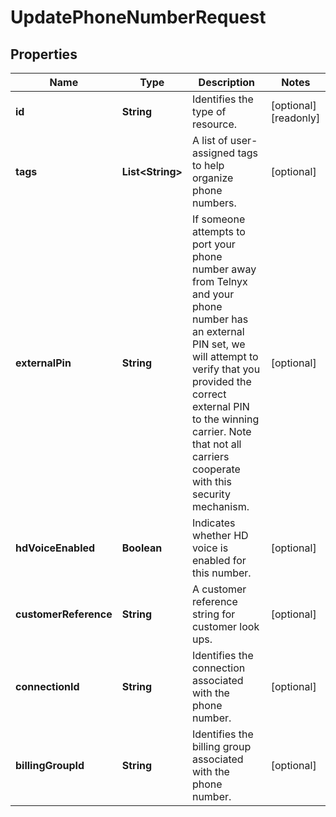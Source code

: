 

# UpdatePhoneNumberRequest


## Properties

| Name | Type | Description | Notes |
|------------ | ------------- | ------------- | -------------|
|**id** | **String** | Identifies the type of resource. |  [optional] [readonly] |
|**tags** | **List&lt;String&gt;** | A list of user-assigned tags to help organize phone numbers. |  [optional] |
|**externalPin** | **String** | If someone attempts to port your phone number away from Telnyx and your phone number has an external PIN set, we will attempt to verify that you provided the correct external PIN to the winning carrier. Note that not all carriers cooperate with this security mechanism. |  [optional] |
|**hdVoiceEnabled** | **Boolean** | Indicates whether HD voice is enabled for this number. |  [optional] |
|**customerReference** | **String** | A customer reference string for customer look ups. |  [optional] |
|**connectionId** | **String** | Identifies the connection associated with the phone number. |  [optional] |
|**billingGroupId** | **String** | Identifies the billing group associated with the phone number. |  [optional] |



